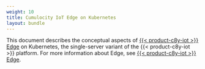 ```yaml
---
weight: 10
title: Cumulocity IoT Edge on Kubernetes
layout: bundle
---
```


This document describes the conceptual aspects of [{{< product-c8y-iot >}} Edge](/edge/edge-introduction/) on Kubernetes, the single-server variant of the {{< product-c8y-iot >}} platform. For more information about Edge, see [{{< product-c8y-iot >}} Edge](/edge/edge-introduction/).